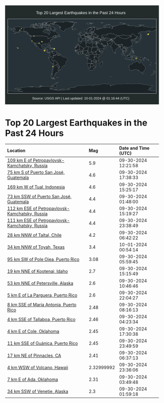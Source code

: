 ![Map](./map.png)

# Top 20 Largest Earthquakes in the Past 24 Hours

| Location | Mag | Date and Time (UTC) |
|:---|:---|:---|
| [109 km E of Petropavlovsk-Kamchatsky, Russia](https://earthquake.usgs.gov/earthquakes/eventpage/us7000nh82) | 5.9 | 09-30-2024 12:21:58 |
| [75 km S of Puerto San José, Guatemala](https://earthquake.usgs.gov/earthquakes/eventpage/us7000nha6) | 4.6 | 09-30-2024 17:38:33 |
| [169 km W of Tual, Indonesia](https://earthquake.usgs.gov/earthquakes/eventpage/us7000nh91) | 4.6 | 09-30-2024 15:25:17 |
| [73 km SSW of Puerto San José, Guatemala](https://earthquake.usgs.gov/earthquakes/eventpage/us7000nh62) | 4.4 | 09-30-2024 01:48:00 |
| [112 km ESE of Petropavlovsk-Kamchatsky, Russia](https://earthquake.usgs.gov/earthquakes/eventpage/us7000nh90) | 4.4 | 09-30-2024 15:19:27 |
| [111 km ESE of Petropavlovsk-Kamchatsky, Russia](https://earthquake.usgs.gov/earthquakes/eventpage/us7000nhby) | 4.4 | 09-30-2024 23:38:49 |
| [28 km NNW of Taltal, Chile](https://earthquake.usgs.gov/earthquakes/eventpage/us7000nh6t) | 4.2 | 09-30-2024 06:42:22 |
| [34 km NNW of Toyah, Texas](https://earthquake.usgs.gov/earthquakes/eventpage/tx2024tgrx) | 3.4 | 10-01-2024 00:54:14 |
| [95 km SW of Pole Ojea, Puerto Rico](https://earthquake.usgs.gov/earthquakes/eventpage/pr71461388) | 3.08 | 09-30-2024 05:59:45 |
| [19 km NNE of Kootenai, Idaho](https://earthquake.usgs.gov/earthquakes/eventpage/us7000nh8y) | 2.7 | 09-30-2024 15:15:49 |
| [53 km NNE of Petersville, Alaska](https://earthquake.usgs.gov/earthquakes/eventpage/ak024clbhdvd) | 2.6 | 09-30-2024 10:46:46 |
| [5 km E of La Parguera, Puerto Rico](https://earthquake.usgs.gov/earthquakes/eventpage/pr71461443) | 2.6 | 09-30-2024 22:04:27 |
| [8 km SSE of Maria Antonia, Puerto Rico](https://earthquake.usgs.gov/earthquakes/eventpage/pr71461398) | 2.48 | 09-30-2024 08:16:13 |
| [4 km SSE of Tallaboa, Puerto Rico](https://earthquake.usgs.gov/earthquakes/eventpage/pr71461378) | 2.46 | 09-30-2024 04:23:34 |
| [4 km E of Cole, Oklahoma](https://earthquake.usgs.gov/earthquakes/eventpage/ok2024tgcz) | 2.45 | 09-30-2024 17:30:38 |
| [11 km SSE of Guánica, Puerto Rico](https://earthquake.usgs.gov/earthquakes/eventpage/pr71461453) | 2.45 | 09-30-2024 23:49:59 |
| [17 km NE of Pinnacles, CA](https://earthquake.usgs.gov/earthquakes/eventpage/nc75068466) | 2.41 | 09-30-2024 06:37:13 |
| [4 km WSW of Volcano, Hawaii](https://earthquake.usgs.gov/earthquakes/eventpage/hv74483597) | 2.32999992 | 09-30-2024 23:36:06 |
| [7 km E of Ada, Oklahoma](https://earthquake.usgs.gov/earthquakes/eventpage/ok2024tfbx) | 2.31 | 09-30-2024 03:49:48 |
| [34 km SSW of Venetie, Alaska](https://earthquake.usgs.gov/earthquakes/eventpage/ak024cl677lv) | 2.3 | 09-30-2024 01:59:18 |
